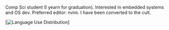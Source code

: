 Comp Sci student (I yearn for graduation). Interested in embedded systems and OS dev.
Preferred editor: nvim. I have been converted to the cult.

[![Language Use Distribution](https://github-readme-stats.vercel.app/api/top-langs/?username=ephyran&theme=synthwave)]

